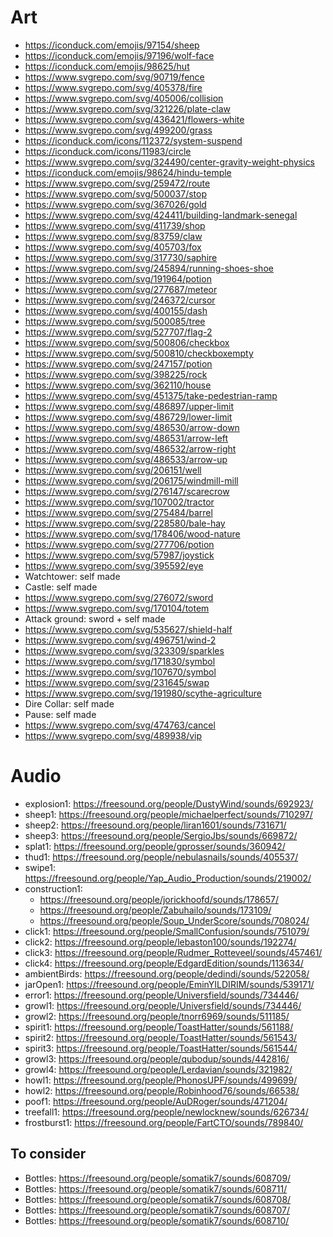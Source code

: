 # Art

- https://iconduck.com/emojis/97154/sheep
- https://iconduck.com/emojis/97196/wolf-face
- https://iconduck.com/emojis/98625/hut
- https://www.svgrepo.com/svg/90719/fence
- https://www.svgrepo.com/svg/405378/fire
- https://www.svgrepo.com/svg/405006/collision
- https://www.svgrepo.com/svg/321226/plate-claw
- https://www.svgrepo.com/svg/436421/flowers-white
- https://www.svgrepo.com/svg/499200/grass
- https://iconduck.com/icons/112372/system-suspend
- https://iconduck.com/icons/11983/circle
- https://www.svgrepo.com/svg/324490/center-gravity-weight-physics
- https://iconduck.com/emojis/98624/hindu-temple
- https://www.svgrepo.com/svg/259472/route
- https://www.svgrepo.com/svg/500037/stop
- https://www.svgrepo.com/svg/367026/gold
- https://www.svgrepo.com/svg/424411/building-landmark-senegal
- https://www.svgrepo.com/svg/411739/shop
- https://www.svgrepo.com/svg/83759/claw
- https://www.svgrepo.com/svg/405703/fox
- https://www.svgrepo.com/svg/317730/saphire
- https://www.svgrepo.com/svg/245894/running-shoes-shoe
- https://www.svgrepo.com/svg/191964/potion
- https://www.svgrepo.com/svg/277687/meteor
- https://www.svgrepo.com/svg/246372/cursor
- https://www.svgrepo.com/svg/400155/dash
- https://www.svgrepo.com/svg/500085/tree
- https://www.svgrepo.com/svg/527707/flag-2
- https://www.svgrepo.com/svg/500806/checkbox
- https://www.svgrepo.com/svg/500810/checkboxempty
- https://www.svgrepo.com/svg/247157/potion
- https://www.svgrepo.com/svg/398225/rock
- https://www.svgrepo.com/svg/362110/house
- https://www.svgrepo.com/svg/451375/take-pedestrian-ramp
- https://www.svgrepo.com/svg/486897/upper-limit
- https://www.svgrepo.com/svg/486729/lower-limit
- https://www.svgrepo.com/svg/486530/arrow-down
- https://www.svgrepo.com/svg/486531/arrow-left
- https://www.svgrepo.com/svg/486532/arrow-right
- https://www.svgrepo.com/svg/486533/arrow-up
- https://www.svgrepo.com/svg/206151/well
- https://www.svgrepo.com/svg/206175/windmill-mill
- https://www.svgrepo.com/svg/276147/scarecrow
- https://www.svgrepo.com/svg/107002/tractor
- https://www.svgrepo.com/svg/275484/barrel
- https://www.svgrepo.com/svg/228580/bale-hay
- https://www.svgrepo.com/svg/178406/wood-nature
- https://www.svgrepo.com/svg/277706/potion
- https://www.svgrepo.com/svg/57987/joystick
- https://www.svgrepo.com/svg/395592/eye
- Watchtower: self made
- Castle: self made
- https://www.svgrepo.com/svg/276072/sword
- https://www.svgrepo.com/svg/170104/totem
- Attack ground: sword + self made
- https://www.svgrepo.com/svg/535627/shield-half
- https://www.svgrepo.com/svg/496751/wind-2
- https://www.svgrepo.com/svg/323309/sparkles
- https://www.svgrepo.com/svg/171830/symbol
- https://www.svgrepo.com/svg/107670/symbol
- https://www.svgrepo.com/svg/231645/swap
- https://www.svgrepo.com/svg/191980/scythe-agriculture
- Dire Collar: self made
- Pause: self made
- https://www.svgrepo.com/svg/474763/cancel
- https://www.svgrepo.com/svg/489938/vip

# Audio

- explosion1: https://freesound.org/people/DustyWind/sounds/692923/
- sheep1: https://freesound.org/people/michaelperfect/sounds/710297/
- sheep2: https://freesound.org/people/liran1601/sounds/731671/
- sheep3: https://freesound.org/people/SergioJbs/sounds/669872/
- splat1: https://freesound.org/people/gprosser/sounds/360942/
- thud1: https://freesound.org/people/nebulasnails/sounds/405537/
- swipe1: https://freesound.org/people/Yap_Audio_Production/sounds/219002/
- construction1:
  - https://freesound.org/people/jorickhoofd/sounds/178657/
  - https://freesound.org/people/Zabuhailo/sounds/173109/
  - https://freesound.org/people/Soup_UnderScore/sounds/708024/
- click1: https://freesound.org/people/SmallConfusion/sounds/751079/
- click2: https://freesound.org/people/lebaston100/sounds/192274/
- click3: https://freesound.org/people/Rudmer_Rotteveel/sounds/457461/
- click4: https://freesound.org/people/EdgardEdition/sounds/113634/
- ambientBirds: https://freesound.org/people/dedindi/sounds/522058/
- jarOpen1: https://freesound.org/people/EminYILDIRIM/sounds/539171/
- error1: https://freesound.org/people/Universfield/sounds/734446/
- growl1: https://freesound.org/people/Universfield/sounds/734446/
- growl2: https://freesound.org/people/tnorr6969/sounds/511185/
- spirit1: https://freesound.org/people/ToastHatter/sounds/561188/
- spirit2: https://freesound.org/people/ToastHatter/sounds/561543/
- spirit3: https://freesound.org/people/ToastHatter/sounds/561544/
- growl3: https://freesound.org/people/qubodup/sounds/442816/
- growl4: https://freesound.org/people/Lerdavian/sounds/321982/
- howl1: https://freesound.org/people/PhonosUPF/sounds/499699/
- howl2: https://freesound.org/people/Robinhood76/sounds/66538/
- poof1: https://freesound.org/people/AuDRoger/sounds/471204/
- treefall1: https://freesound.org/people/newlocknew/sounds/626734/
- frostburst1: https://freesound.org/people/FartCTO/sounds/789840/

## To consider

- Bottles: https://freesound.org/people/somatik7/sounds/608709/
- Bottles: https://freesound.org/people/somatik7/sounds/608711/
- Bottles: https://freesound.org/people/somatik7/sounds/608708/
- Bottles: https://freesound.org/people/somatik7/sounds/608707/
- Bottles: https://freesound.org/people/somatik7/sounds/608710/
